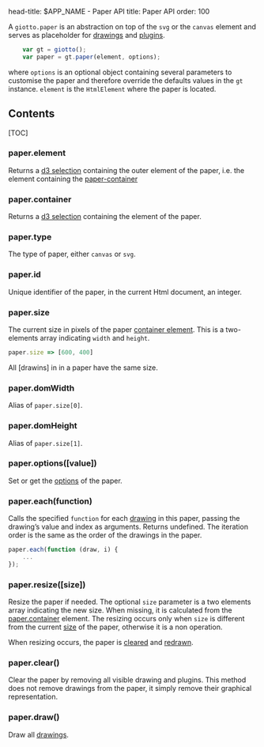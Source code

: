 head-title: $APP_NAME - Paper API
title: Paper API
order: 100

A ``giotto.paper`` is an abstraction
on top of the ``svg`` or the ``canvas`` element and serves as placeholder
for [drawings] and [plugins].
```javascript
    var gt = giotto();
    var paper = gt.paper(element, options);
```
where ``options`` is an optional object containing several parameters
to customise the paper and therefore override the defaults values in the ``gt``
instance. ``element`` is the ``HtmlElement`` where the paper is located.


<h2>Contents</h2>

[TOC]

### paper.element

Returns a [d3 selection](https://github.com/d3/d3-selection) containing the
outer element of the paper, i.e. the element containing the [paper-container](#papercontainer)

### paper.container

Returns a [d3 selection](https://github.com/d3/d3-selection) containing the
element of the paper.

### paper.type

The type of paper, either ``canvas`` or ``svg``.

### paper.id

Unique identifier of the paper, in the current Html document, an integer.

### paper.size

The current size in pixels of the paper [container element](#papercontainer).
This is a two-elements array indicating ``width`` and ``height``.
```javascript
paper.size => [600, 400]
```
All [drawins] in in a paper have the same size.

### paper.domWidth

Alias of ``paper.size[0]``.

### paper.domHeight

Alias of ``paper.size[1]``.

### paper.options([value])

Set or get the [options](/api/options) of the paper.

### paper.each(function)

Calls the specified ``function`` for each [drawing] in this paper, passing
the drawing’s value and index as arguments. Returns undefined.
The iteration order is the same as the order of the drawings in the paper.
```javascript
paper.each(function (draw, i) {
    ...
});
```

### paper.resize([size])

Resize the paper if needed. The optional ``size`` parameter is a two elements
array indicating the new size. When missing, it is calculated from the
[paper.container](#papercontainer) element.
The resizing occurs only when ``size`` is different from the current
[size](#papersize) of the paper, otherwise it is a non operation.

When resizing occurs, the paper is [cleared](#paperclear) and
[redrawn](#paperdraw).

### paper.clear()

Clear the paper by removing all visible drawing and plugins. This method does not
remove drawings from the paper, it simply remove their graphical representation.

### paper.draw()

Draw all [drawings].


[drawings]: /api/drawing
[drawing]: /api/drawing
[plugins]: /api/plugin
[plugin]: /api/plugin
